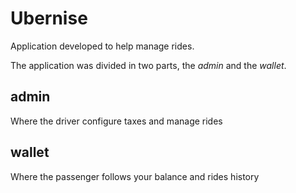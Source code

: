 # Ubernise
Application developed to help manage rides.

The application was divided in two parts, the *admin* and the *wallet*.

## admin
Where the driver configure taxes and manage rides

## wallet
Where the passenger follows your balance and rides history
